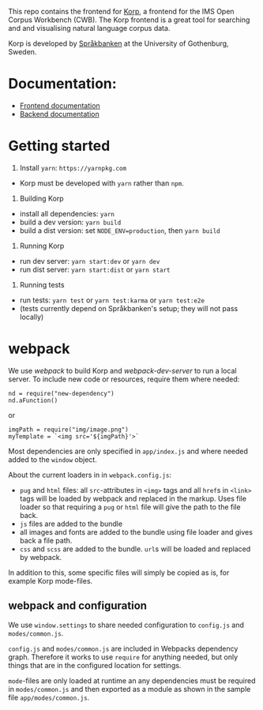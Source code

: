 This repo contains the frontend for [Korp](https://spraakbanken.gu.se/korp), a frontend for the IMS Open Corpus Workbench (CWB). The Korp frontend is a great tool for searching and and visualising natural language corpus data.

Korp is developed by [Språkbanken](https://spraakbanken.gu.se) at the University of Gothenburg, Sweden.

# Documentation:

- [Frontend documentation](../master/doc/frontend_devel.md)
- [Backend documentation](https://github.com/spraakbanken/korp-backend/)

# Getting started

1. Install `yarn`: `https://yarnpkg.com`
  - Korp must be developed with `yarn` rather than `npm`.

1. Building Korp
  - install all dependencies: `yarn`
  - build a dev version: `yarn build`
  - build a dist version: set `NODE_ENV=production`, then `yarn build`

1. Running Korp
  - run dev server: `yarn start:dev` or `yarn dev`
  - run dist server: `yarn start:dist` or `yarn start`

1. Running tests
  - run tests: `yarn test` or `yarn test:karma` or `yarn test:e2e`
  - (tests currently depend on Språkbanken's setup; they will not pass locally)

# webpack

We use *webpack* to build Korp and *webpack-dev-server* to run a local server. To include new code or resources, require them where needed:

```
nd = require("new-dependency")
nd.aFunction()
```

or

```
imgPath = require("img/image.png")
myTemplate = `<img src='${imgPath}'>`
```

Most dependencies are only specified in `app/index.js` and where needed added to the `window` object.

About the current loaders in in `webpack.config.js`:

  - `pug` and `html` files: all `src`-attributes in `<img>` tags and all `href`s in `<link>` tags will be loaded by webpack and replaced in the markup. Uses file loader so that requiring a `pug` or `html` file will give the path to the file back.
- `js` files are added to the bundle
- all images and fonts are added to the bundle using file loader and gives back a file path.
- `css` and `scss` are added to the bundle. `url`s will be loaded and replaced by webpack.

In addition to this, some specific files will simply be copied as is, for example Korp mode-files.

## webpack and configuration

We use `window.settings` to share needed configuration to `config.js` and `modes/common.js`.

`config.js` and `modes/common.js` are included in Webpacks dependency graph. Therefore it works to use `require` for anything needed, but only things that are in the configured location for settings.

`mode`-files are only loaded at runtime an any dependencies must be required in `modes/common.js` and then exported as a module as shown in the sample file `app/modes/common.js`.
